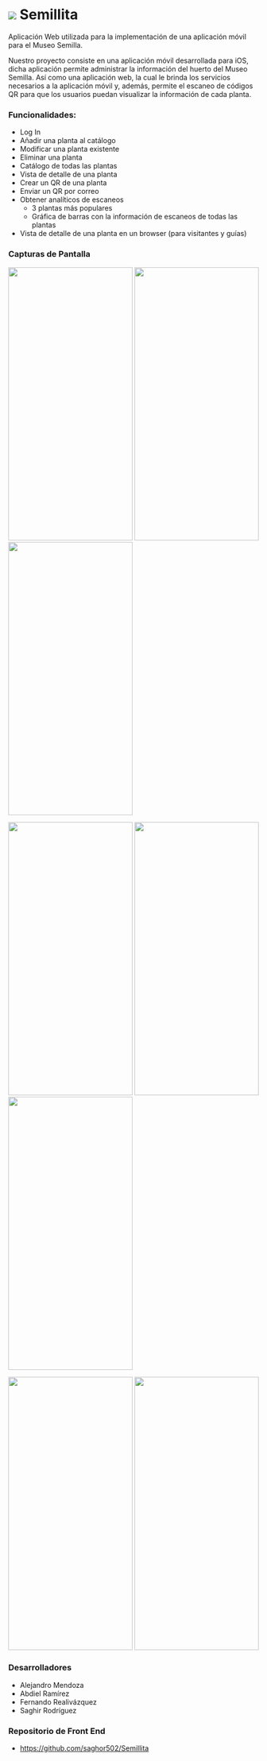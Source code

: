 
# ![](https://user-images.githubusercontent.com/31571759/196784651-d03cbbbe-13ae-43f2-8147-91078e69c805.png) Semillita

<p>Aplicación Web utilizada para la implementación de una aplicación móvil para el Museo Semilla.</p>

<p>
Nuestro proyecto consiste en una aplicación móvil desarrollada para iOS, dicha aplicación permite administrar la información del huerto del Museo Semilla. Así como una aplicación web, la cual le brinda los servicios necesarios a la aplicación móvil y, además, permite el escaneo de códigos QR para que los usuarios puedan visualizar la información de cada planta.
</p>

### Funcionalidades:

* Log In 
* Añadir una planta al catálogo
* Modificar una planta existente
* Eliminar una planta
* Catálogo de todas las plantas
* Vista de detalle de una planta
* Crear un QR de una planta
* Enviar un QR por correo
* Obtener analíticos de escaneos
  * 3 plantas más populares
  * Gráfica de barras con la información de escaneos de todas las plantas
* Vista de detalle de una planta en un browser (para visitantes y guías)

### Capturas de Pantalla
<p style="float">
<img src="https://user-images.githubusercontent.com/31571759/196774441-53cb13e1-743f-4259-8f7d-08940bf3893b.png" width="250" height="550">
<img src="https://user-images.githubusercontent.com/31571759/196774467-eda1cb3a-0c96-49d9-b925-1fd117cecd8e.png" width="250" height="550">
<img src="https://user-images.githubusercontent.com/31571759/196774475-2092134f-6b02-45fa-a772-f89d37cccac1.png" width="250" height="550">
</p>
<p style="float">
<img src="https://user-images.githubusercontent.com/31571759/196774497-6b6e01b9-b454-48a0-a749-141f224ab61e.png" width="250" height="550">
<img src="https://user-images.githubusercontent.com/31571759/196774675-41c6cab8-2160-40d7-bf5f-57ec3378d2d2.png" width="250" height="550">
<img src="https://user-images.githubusercontent.com/31571759/196774513-81b40200-a780-4b00-95ae-67ae8412ff77.png" width="250" height="550">
</p>
<p style="float">
<img src="https://user-images.githubusercontent.com/31571759/196774527-cfb1c800-016c-45b5-8543-06a5e5e71453.png" width="250" height="550">
<img src="https://user-images.githubusercontent.com/31571759/196774650-c740306d-0517-4a76-973e-619cd9e2cb07.png" width="250" height="550">
</p>

### Desarrolladores

* Alejandro Mendoza 
* Abdiel Ramírez 
* Fernando Realivázquez
* Saghir Rodríguez

### Repositorio de Front End

* https://github.com/saghor502/Semillita
